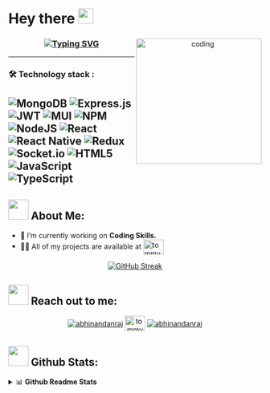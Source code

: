  <h1>
    Hey there
    <img src="https://media.giphy.com/media/hvRJCLFzcasrR4ia7z/giphy.gif" width="30px"/>
  </h1>

<div id="header" align="center">
  <img align="right" alt="coding" width="250" src="https://media.giphy.com/media/lP8xu5t2DLGG045H8F/giphy.gif">

 
  <h3>
   <a href="https://git.io/typing-svg"><img src="https://readme-typing-svg.herokuapp.com?font=Fira+Code&weight=800&size=29&pause=1000&color=A5CCDBD3&center=true&vCenter=true&width=435&lines=I+am+a+web+developer" alt="Typing SVG" /></a>
    </h1>
  
</div>

---

### <h3>:hammer_and_wrench:  Technology stack : </h3> 

![MongoDB](https://img.shields.io/badge/MongoDB-%234ea94b.svg?style=for-the-badge&logo=mongodb&logoColor=white)
![Express.js](https://img.shields.io/badge/express.js-%23404d59.svg?style=for-the-badge&logo=express&logoColor=%2361DAFB)
![JWT](https://img.shields.io/badge/JWT-black?style=for-the-badge&logo=JSON%20web%20tokens)
![MUI](https://img.shields.io/badge/MUI-%230081CB.svg?style=for-the-badge&logo=mui&logoColor=white)
![NPM](https://img.shields.io/badge/NPM-%23CB3837.svg?style=for-the-badge&logo=npm&logoColor=white)
![NodeJS](https://img.shields.io/badge/node.js-6DA55F?style=for-the-badge&logo=node.js&logoColor=white)
![React](https://img.shields.io/badge/react-%2320232a.svg?style=for-the-badge&logo=react&logoColor=%2361DAFB)
![React Native](https://img.shields.io/badge/react_native-%2320232a.svg?style=for-the-badge&logo=react&logoColor=%2361DAFB)
![Redux](https://img.shields.io/badge/redux-%23593d88.svg?style=for-the-badge&logo=redux&logoColor=white)
![Socket.io](https://img.shields.io/badge/Socket.io-black?style=for-the-badge&logo=socket.io&badgeColor=010101)
![HTML5](https://img.shields.io/badge/html5-%23E34F26.svg?style=for-the-badge&logo=html5&logoColor=white)
![JavaScript](https://img.shields.io/badge/javascript-%23323330.svg?style=for-the-badge&logo=javascript&logoColor=%23F7DF1E)
![TypeScript](https://img.shields.io/badge/typescript-%23007ACC.svg?style=for-the-badge&logo=typescript&logoColor=white)
---

## <img src="https://media.giphy.com/media/WUlplcMpOCEmTGBtBW/giphy.gif" width="40"> **About Me:**

- 🔭 I’m currently working on **Coding Skills.**
- 👨‍💻 All of my projects are available at <a href="https://github.com/tommy2804?tab=repositories" target="blank"><img align="center" src="https://raw.githubusercontent.com/rahuldkjain/github-profile-readme-generator/master/src/images/icons/Social/github.svg" alt="tommy2804" height="30" width="40" /></a>

<div align=center>

[![GitHub Streak](http://github-readme-streak-stats.herokuapp.com?user=tommy2804&theme=dark&mode=weekly)](https://git.io/streak-stats)

</div>

## <img src="https://media.giphy.com/media/LnQjpWaON8nhr21vNW/giphy.gif" width="40"> **Reach out to me:** ️

<p align="center">
<a href="https://www.linkedin.com/in/tommy-rozenberg-666534226/" target="_blank"><img align="center" src="https://img.shields.io/badge/-LinkedIn-0e76a8?style=flat-square&logo=Linkedin&logoColor=white" alt="abhinandanraj" /></a>
<a href="https://github.com/tommy2804" target="_blank"><img align="center" <img align="center" src="https://raw.githubusercontent.com/rahuldkjain/github-profile-readme-generator/master/src/images/icons/Social/github.svg" alt="tommy2804" height="30" width="40" /></a>
<a href="mailto:tommy.rozenberg6@gmail.com" target="_blank"><img align="center" src="https://img.shields.io/badge/-Gmail-EA4335?style=flat-square&logo=Gmail&logoColor=white" alt="abhinandanraj" /></a>


## <img src="https://media.giphy.com/media/ZCN6F3FAkwsyOGU2RS/giphy.gif" width="40"> **Github Stats:**

<details>
  <summary>📊 <b>Github Readme Stats</b></summary>
 <br />

[![Top Langs](https://github-readme-stats.vercel.app/api/top-langs/?username=tommy2804&hide_progress=true&theme=dark)](https://github.com/anuraghazra/github-readme-stats)

</details>

<!--


**tommy2804/Tommy2804** is a ✨ _special_ ✨ repository because its `README.md` (this file) appears on your GitHub profile.



